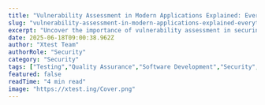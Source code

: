 ```yaml
---
title: "Vulnerability Assessment in Modern Applications Explained: Everything You Need to Know"
slug: "vulnerability-assessment-in-modern-applications-explained-everything-you-need-to-know"
excerpt: "Uncover the importance of vulnerability assessment in securing modern applications. Discover how this crucial process can help you identify, quantify, and prioritize vulnerabilities in your software systems, and learn effective strategies to fortify your security. Dive into our comprehensive guide to vulnerability assessment and stay one step ahead of potential threats."
date: 2025-06-18T09:00:38.962Z
author: "Xtest Team"
authorRole: "Security"
category: "Security"
tags: ["Testing","Quality Assurance","Software Development","Security","Vulnerability"]
featured: false
readTime: "4 min read"
image: "https://xtest.ing/Cover.png"
---
```


